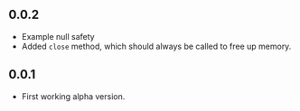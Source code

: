## 0.0.2

- Example null safety
- Added `close` method, which should always be called to free up memory.

## 0.0.1

- First working alpha version.
